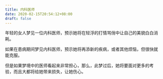 ```yaml
---
title: 内科医师
date: 2020-02-15T20:54:12+08:00
draft: false
---
```


年轻的女人梦见一位内科医师，预示她将在轻浮的打情骂俏中让自己的美貌白白消耗。

如果在患病期间梦见内科医师，预示她将再添新的疾病，或者其他烦恼，但很快就能克服。

但是如果梦境中的医师看起来非常担心，那么，此梦过后，她将要面对更多的考验，而且大都将给她带来损失，让她伤心。

